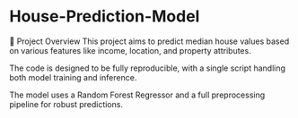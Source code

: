 # House-Prediction-Model

🚀 Project Overview
This project aims to predict median house values based on various features like income, location, and property attributes.

The code is designed to be fully reproducible, with a single script handling both model training and inference.

The model uses a Random Forest Regressor and a full preprocessing pipeline for robust predictions.

